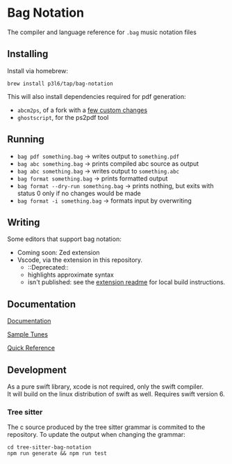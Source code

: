 # Bag Notation

The compiler and language reference for `.bag` music notation files

## Installing

Install via homebrew:

```
brew install p3l6/tap/bag-notation
```
This will also install dependencies required for pdf generation: 
- `abcm2ps`, of a fork with a [few custom changes](https://github.com/p3l6/abcm2ps)
- `ghostscript`, for the ps2pdf tool

## Running

* `bag pdf something.bag` -> writes output to `something.pdf`
* `bag abc something.bag` -> prints compiled abc source as output
* `bag abc something.bag` -> writes output to `something.abc`
* `bag format something.bag` -> prints formatted output
* `bag format --dry-run something.bag` -> prints nothing, but exits with status 0 only if no changes would be made
* `bag format -i something.bag` -> formats input by overwriting

## Writing

Some editors that support bag notation:

* Coming soon: Zed extension
* Vscode, via the extension in this repository.
  - ::Deprecated::
  - highlights approximate syntax
  - isn't published: see the [extension readme](vscode-extension/README.md) for local build instructions.

## Documentation

[Documentation](/Documentation.docc/Documentation.md)

[Sample Tunes](/Sample%20Tunes/)

[Quick Reference](/Documentation.docc/Resources/Quick%20Reference.pdf)

## Development

As a pure swift library, xcode is not required, only the swift compiler.  
It will build on the linux distribution of swift as well.
Requires swift version 6.

### Tree sitter

The c source produced by the tree sitter grammar is commited to the repository.
To update the output when changing the grammar:

```
cd tree-sitter-bag-notation
npm run generate && npm run test
```
